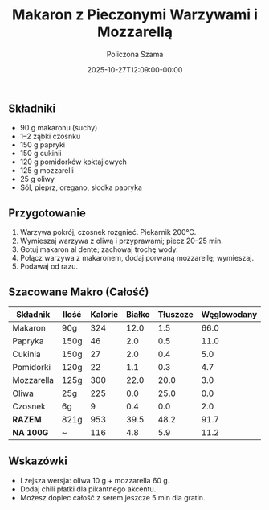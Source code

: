 ﻿---
draft: false
readyToTest: true
title: "Makaron z Pieczonymi Warzywami i Mozzarellą"
author: "Policzona Szama"
recipe_image: images/recipe-headers/makaron_warzywa_mozzarella.avif
date: 2025-10-27T12:09:00-00:00
categories: ["obiady"]
tags: ["makaron", "warzywa", "wegetariańskie", "mozzarella", "pieczenie"]
tagline: "Pieczone warzywa, czosnek i roztopiona mozzarella połączone z al dente makaronem."
ingredients: ["makaron", "papryka", "cukinia", "pomidorki koktajlowe", "mozzarella", "oliwa z oliwek", "czosnek"]
servings: 1
prep_time: 15
cook: true
cook_time: 25
calories: 116
protein: 5
fat: 6
carbohydrate: 11
link: https://youtu.be/OOEN1F9s4c8?t=1012
fodmap:
  status: "no"
  serving_ok: "Nie – pszeniczny makaron oraz czosnek."
  notes: "Warzywa są niskie w FODMAP, problemem pozostaje gluten i czosnek."
  substitutions:
    - "Makaron bezglutenowy + olej czosnkowy zamiast czosnku."
---

## Składniki

- 90 g makaronu (suchy)
- 1–2 ząbki czosnku
- 150 g papryki
- 150 g cukinii
- 120 g pomidorków koktajlowych
- 125 g mozzarelli
- 25 g oliwy
- Sól, pieprz, oregano, słodka papryka

## Przygotowanie

1. Warzywa pokrój, czosnek rozgnieć. Piekarnik 200°C.
2. Wymieszaj warzywa z oliwą i przyprawami; piecz 20–25 min.
3. Gotuj makaron al dente; zachowaj trochę wody.
4. Połącz warzywa z makaronem, dodaj porwaną mozzarellę; wymieszaj.
5. Podawaj od razu.

## Szacowane Makro (Całość)

| Składnik       | Ilość | Kalorie | Białko | Tłuszcze | Węglowodany |
|----------------|-------|---------|--------|----------|-------------|
| Makaron        | 90g   | 324     | 12.0   | 1.5      | 66.0        |
| Papryka        | 150g  | 46      | 2.0    | 0.5      | 11.0        |
| Cukinia        | 150g  | 27      | 2.0    | 0.4      | 5.0         |
| Pomidorki      | 120g  | 22      | 1.1    | 0.3      | 4.7         |
| Mozzarella     | 125g  | 300     | 22.0   | 20.0     | 3.0         |
| Oliwa          | 25g   | 225     | 0.0    | 25.0     | 0.0         |
| Czosnek        | 6g    | 9       | 0.4    | 0.0      | 2.0         |
| **RAZEM**      | 821g  | 953     | 39.5   | 48.2     | 91.7        |
| **NA 100G**    | ~     | 116     | 4.8    | 5.9      | 11.2        |

## Wskazówki

- Lżejsza wersja: oliwa 10 g + mozzarella 60 g.
- Dodaj chili płatki dla pikantnego akcentu.
- Możesz dopiec całość z serem jeszcze 5 min dla gratin.
